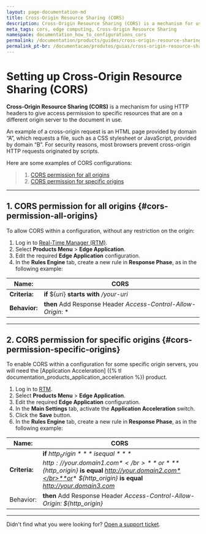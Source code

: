 ```yaml
---
layout: page-documentation-md
title: Cross-Origin Resource Sharing (CORS)
description: Cross-Origin Resource Sharing (CORS) is a mechanism for using HTTP headers to give access permission to a User Agent for specific resources that are on a different origin server to the document in use.
meta_tags: cors, edge computing, Cross-Origin Resource Sharing
namespace: documentation_how_to_configurations_cors
permalink: /documentation/products/guides/cross-origin-resource-sharing-cors/
permalink_pt-br: /documentacao/produtos/guias/cross-origin-resource-sharing-cors/
---
```

# Setting up Cross-Origin Resource Sharing (CORS) 

**Cross-Origin Resource Sharing (CORS)** is a mechanism for using HTTP headers to give access permission to specific resources that are on a different origin server to the document in use.

An example of a cross-origin request is an HTML page provided by domain “A”, which requests a file, such as a CSS stylesheet or JavaScript, provided by domain “B”. For security reasons, most browsers prevent cross-origin HTTP requests originated by scripts.

Here are some examples of CORS configurations:

> 1. [CORS permission for all origins](#cors-permission-all-origins)
> 2. [CORS permission for specific origins](#cors-permission-specific-origins)

---

## 1. CORS permission for all origins {#cors-permission-all-origins}

To allow CORS within a configuration, without any restriction on the origin:

1. Log in to [Real-Time Manager (RTM)](https://manager.azion.com/).
2. Select **Products Menu** > **Edge Application**.
3. Edit the required **Edge Application** configuration.
4. In the **Rules Engine** tab, create a new rule in **Response Phase**, as in the following example:

| **Name:** | CORS |
|-----------|------|
| **Criteria:** | **if** ${*uri*} **starts with** */your-uri* |
| **Behavior:** | **then** Add Response Header *Access-Control-Allow-Origin*: * |

---

## 2. CORS permission for specific origins {#cors-permission-specific-origins}

To enable CORS within a configuration for some specific origin servers, you will need the  [Application Acceleration] ({% tl documentation_products_application_acceleration %}) product.

1. Log in to [RTM](https://manager.azion.com/).
2. Select **Products Menu** > **Edge Application**.
3. Edit the required **Edge Application** configuration.
4. In the **Main Settings** tab, activate the **Application Acceleration** switch.
5. Click the **Save** button.
6. In the **Rules Engine** tab, create a new rule in **Response Phase**, as in the following example:

| **Name:** | CORS |
|-----------|------|
| **Criteria:** | **if** *${http_origin}* **is equal** *http://your.domain1.com*</br>**or** *${http_origin}* **is equal** *http://your.domain2.com*</br>**or** *${http_origin}* **is equal** *http://your.domain3.com* |
| Behavior: | **then** Add Response Header *Access-Control-Allow-Origin: ${http_origin}* |

---

Didn't find what you were looking for? [Open a support ticket](https://tickets.azion.com/).

